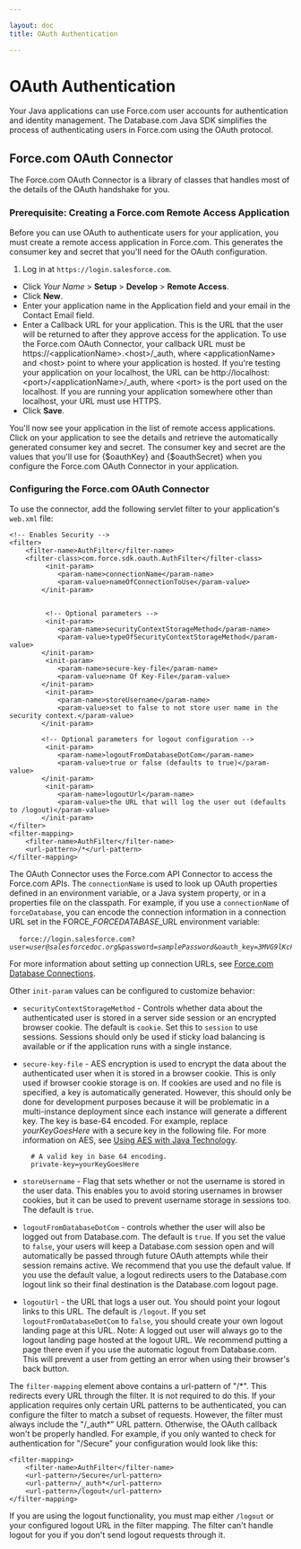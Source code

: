 ```yaml
---

layout: doc
title: OAuth Authentication

---
```

# OAuth Authentication

Your Java applications can use Force.com user accounts for authentication and identity management. The Database.com Java SDK simplifies the process of authenticating users in Force.com using the OAuth protocol. 

## Force.com OAuth Connector

The Force.com OAuth Connector is a library of classes that handles most of the details of the OAuth handshake for you.

<a name="createRAA"> </a>
### Prerequisite: Creating a Force.com Remote Access Application

Before you can use OAuth to authenticate users for your application, you must create a remote access application in Force.com. This generates the consumer key and secret that you'll need for the OAuth configuration. 

1. Log in at `https://login.salesforce.com`.
- Click *Your Name* > **Setup** > **Develop** > **Remote Access**.
- Click **New**.
- Enter your application name in the Application field and your email in the Contact Email field.
- Enter a Callback URL for your application. This is the URL that the user will be returned to after they approve access for the application. To use the Force.com OAuth Connector, your callback URL must be https://\<applicationName>.\<host>/\_auth, where \<applicationName> and \<host> point to where your application is hosted. If you're testing your application on your localhost, the URL can be http://localhost:\<port>/\<applicationName>/_auth, where \<port> is the port used on the localhost. If you are running your application somewhere other than localhost, your URL must use HTTPS.
- Click **Save**.

You'll now see your application in the list of remote access applications. Click on your application to see the details and retrieve the automatically generated consumer key and secret. The consumer key and secret are the values that you'll use for {$oauthKey} and {$oauthSecret} when you configure the Force.com OAuth Connector in your application.

### Configuring the Force.com OAuth Connector

To use the connector, add the following servlet filter to your application's `web.xml` file:

	<!-- Enables Security -->
	<filter>
		<filter-name>AuthFilter</filter-name>
		<filter-class>com.force.sdk.oauth.AuthFilter</filter-class>
			 <init-param>
			 	<param-name>connectionName</param-name>
			 	<param-value>nameOfConnectionToUse</param-value>
			</init-param>


			 <!-- Optional parameters -->
			 <init-param>
			 	<param-name>securityContextStorageMethod</param-name>
			 	<param-value>typeOfSecurityContextStorageMethod</param-value>
			</init-param>
			 <init-param>
			 	<param-name>secure-key-file</param-name>
			 	<param-value>name Of Key-File</param-value>
			</init-param>
			 <init-param>
			 	<param-name>storeUsername</param-name>
			 	<param-value>set to false to not store user name in the security context.</param-value>
			</init-param>

			<!-- Optional parameters for logout configuration -->
			 <init-param>
			 	<param-name>logoutFromDatabaseDotCom</param-name>
			 	<param-value>true or false (defaults to true)</param-value>
			</init-param>
			 <init-param>
			 	<param-name>logoutUrl</param-name>
			 	<param-value>the URL that will log the user out (defaults to /logout)</param-value>
			</init-param>
	</filter>
	<filter-mapping>
		<filter-name>AuthFilter</filter-name>
		<url-pattern>/*</url-pattern>
	</filter-mapping>

The OAuth Connector uses the Force.com API Connector to access the Force.com APIs. The <code>connectionName</code> is used to look up OAuth properties defined in an environment variable, or a Java system property, or in a properties file on the classpath. For example, if you use a <code>connectionName</code> of `forceDatabase`, you can encode the connection information in a connection URL set in the FORCE\_*FORCEDATABASE*\_URL environment variable:

<pre>
  <code>force://login.salesforce.com?user=<em>user@salesforcedoc.org</em>&password=<em>samplePassword</em>&oauth_key=<em>3MVG9lKcPoNINVBLqaGC0WiLS7H9aehOXaZad80Ve1OB43i.DpfCjn_SqwIAtyY6Lnuzcvdxgzu.IAaLVk4pH.</em>&oauth_secret=<em>516990866494775428</em></code>
</pre>

For more information about setting up connection URLs, see [Force.com Database Connections](connection-url).

Other <code>init-param</code> values can be configured to customize behavior:

- <code>securityContextStorageMethod</code> - Controls whether data about the authenticated user is stored in a server side session or an encrypted browser cookie. The default is <code>cookie</code>. Set this to <code>session</code> to use sessions. Sessions should only be used if sticky load balancing is available or if the application runs with a single instance.
- <code>secure-key-file</code> - AES encryption is used to encrypt the data about the authenticated user when it is stored in a browser cookie. This is only used if browser cookie storage is on. If cookies are used and no file is specified, a key is automatically generated. However, this should only be done for development purposes because it will be problematic in a multi-instance deployment since each instance will generate a different key. The key is base-64 encoded. For example, replace *yourKeyGoesHere* with a secure key in the following file. For more information on AES, see [Using AES with Java Technology](http://java.sun.com/developer/technicalArticles/Security/AES/AES_v1.html).

        # A valid key in base 64 encoding.   
        private-key=yourKeyGoesHere  

- <code>storeUsername</code> - Flag that sets whether or not the username is stored in the user data. This enables you to avoid storing usernames in browser cookies, but it can be used to prevent username storage in sessions too. The default is `true`.

- <code>logoutFromDatabaseDotCom</code> - controls whether the user will also be logged out from Database.com. The default is `true`. If you set the value to `false`, your users will keep a Database.com session open and will automatically be passed through future OAuth attempts while their session remains active. We recommend that you use the default value. If you use the default value, a logout redirects users to the Database.com logout link so their final destination is the Database.com logout page.

- <code>logoutUrl</code> - the URL that logs a user out. You should point your logout links to this URL. The default is  `/logout`. If you set <code>logoutFromDatabaseDotCom</code> to `false`, you should create your own logout landing page at this URL. Note: A logged out user will always go to the logout landing page hosted at the logout URL. We recommend putting a page there even if you use the automatic logout from Database.com. This will prevent a user from getting an error when using their browser's back button.

The <code>filter-mapping</code> element above contains a url-pattern of "/\*". This redirects every URL through the filter. It is not required to do this. If your application requires only certain URL patterns to be authenticated, you can configure the filter to match a subset of requests. However, the filter must always include the "/\_auth\*" URL pattern. Otherwise, the OAuth callback won't be properly handled. For example, if you only wanted to check for authentication for "/Secure" your configuration would look like this:

	<filter-mapping>
		<filter-name>AuthFilter</filter-name>
		<url-pattern>/Secure</url-pattern>
		<url-pattern>/_auth*</url-pattern>
		<url-pattern>/logout</url-pattern>
	</filter-mapping>

If you are using the logout functionality, you must map either `/logout` or your configured logout URL in the filter mapping. The filter can't handle logout for you if you don't send logout requests through it.
